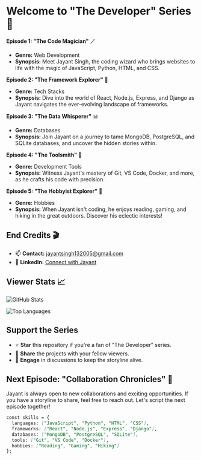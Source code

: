 

# Welcome to "The Developer" Series 🍿

**Episode 1: "The Code Magician"** 🪄

- **Genre:** Web Development
- **Synopsis:** Meet Jayant Singh, the coding wizard who brings websites to life with the magic of JavaScript, Python, HTML, and CSS.

**Episode 2: "The Framework Explorer"** 🌟

- **Genre:** Tech Stacks
- **Synopsis:** Dive into the world of React, Node.js, Express, and Django as Jayant navigates the ever-evolving landscape of frameworks.

**Episode 3: "The Data Whisperer"** 📊

- **Genre:** Databases
- **Synopsis:** Join Jayant on a journey to tame MongoDB, PostgreSQL, and SQLite databases, and uncover the hidden stories within.

**Episode 4: "The Toolsmith"** 🔧

- **Genre:** Development Tools
- **Synopsis:** Witness Jayant's mastery of Git, VS Code, Docker, and more, as he crafts his code with precision.

**Episode 5: "The Hobbyist Explorer"** 🌄

- **Genre:** Hobbies
- **Synopsis:** When Jayant isn't coding, he enjoys reading, gaming, and hiking in the great outdoors. Discover his eclectic interests!

## End Credits 🎬

- 📫 **Contact:** [jayantsingh132005@gmail.com](mailto:jayantsingh132005@gmail.com)
- 💬 **LinkedIn:** [Connect with Jayant]([https://www.linkedin.com/in/yourlinkedinprofile](https://www.linkedin.com/in/jayant-singh-132005-js/))


## Viewer Stats 📈

![GitHub Stats](https://github-readme-stats.vercel.app/api?username=yourusername&show_icons=true&count_private=true&hide=contribs,prs&theme=dark)

![Top Languages](https://github-readme-stats.vercel.app/api/top-langs/?username=yourusername&layout=compact&theme=dark)

## Support the Series

- ⭐️ **Star** this repository if you're a fan of "The Developer" series.
- 📢 **Share** the projects with your fellow viewers.
- 💬 **Engage** in discussions to keep the storyline alive.

## Next Episode: "Collaboration Chronicles" 🤝

Jayant is always open to new collaborations and exciting opportunities. If you have a storyline to share, feel free to reach out. Let's script the next episode together!

```markdown
const skills = {
  languages: ["JavaScript", "Python", "HTML", "CSS"],
  frameworks: ["React", "Node.js", "Express", "Django"],
  databases: ["MongoDB", "PostgreSQL", "SQLite"],
  tools: ["Git", "VS Code", "Docker"],
  hobbies: ["Reading", "Gaming", "Hiking"]
};
